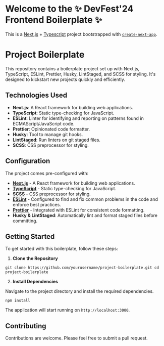 # Welcome to the ✨ DevFest'24 Frontend Boilerplate ✨

This is a [Next.js](https://nextjs.org/) + [Typescript](https://www.typescriptlang.org/) project bootstrapped with [`create-next-app`](https://github.com/vercel/next.js/tree/canary/packages/create-next-app).

# Project Boilerplate

This repository contains a boilerplate project set up with Next.js, TypeScript, ESLint, Prettier, Husky, LintStaged, and SCSS for styling. It's designed to kickstart new projects quickly and efficiently.

## Technologies Used

- **Next.js**: A React framework for building web applications.
- **TypeScript**: Static type-checking for JavaScript.
- **ESLint**: Linter for identifying and reporting on patterns found in ECMAScript/JavaScript code.
- **Prettier**: Opinionated code formatter.
- **Husky**: Tool to manage git hooks.
- **LintStaged**: Run linters on git staged files.
- **SCSS**: CSS preprocessor for styling.

## Configuration

The project comes pre-configured with:

- [**Next.js**](https://nextjs.org/) - A React framework for building web applications.
- [**TypeScript**](https://www.typescriptlang.org/) - Static type-checking for JavaScript.
- [**SCSS**](https://sass-lang.com/) - CSS preprocessor for styling.
- [**ESLint**](https://eslint.org/) - Configured to find and fix common problems in the code and enforce best practices.
- [**Prettier**](https://prettier.io/) - Integrated with ESLint for consistent code formatting.
- **Husky & LintStaged**: Automatically lint and format staged files before committing.

## Getting Started

To get started with this boilerplate, follow these steps:

1. **Clone the Repository**

```git clone https://github.com/yourusername/project-boilerplate.git cd project-boilerplate```

2. **Install Dependencies**

Navigate to the project directory and install the required dependencies.

```npm install```

The application will start running on `http://localhost:3000`.


## Contributing

Contributions are welcome. Please feel free to submit a pull request.








